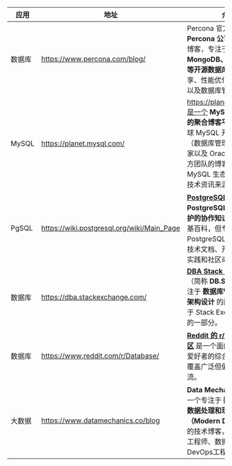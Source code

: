 | 应用   | 地址                                       | 介绍                                                         |
| ------ | ------------------------------------------ | ------------------------------------------------------------ |
| 数据库 | https://www.percona.com/blog/              | Percona 官方博客是 **Percona 公司** 运营的技术博客，专注于 **MySQL、MongoDB、PostgreSQL 等开源数据库** 的技术分享、性能优化、新特性解析以及数据库管理实践。 |
| MySQL  | https://planet.mysql.com/                  | https://planet.mysql.com/是一个 **MySQL 相关内容的聚合博客平台**，汇集了全球 MySQL 开发者、DBA（数据库管理员）、社区专家以及 Oracle MySQL 官方团队的博客文章，是 MySQL 生态系统中重要的技术资讯来源之一。 |
| PgSQL  | https://wiki.postgresql.org/wiki/Main_Page | [**PostgreSQL Wiki**](https://wiki.postgresql.org/wiki/Main_Page) 是 **PostgreSQL 官方社区维护的协作知识库**，类似于维基百科，但专注于 PostgreSQL 数据库相关的技术文档、开发指南、最佳实践和社区动态。 |
| 数据库 | https://dba.stackexchange.com/             | [**DBA Stack Exchange**](https://dba.stackexchange.com/)（简称 **DB.SE**）是一个专注于 **数据库管理、优化与架构设计** 的问答社区，属于 Stack Exchange 网络的一部分。 |
| 数据库 | https://www.reddit.com/r/Database/         | [**Reddit 的 r/Database 社区**](https://www.reddit.com/r/Database/) 是一个面向数据库技术爱好者的综合讨论区，内容覆盖广泛但偏向非正式交流。 |
| 大数据 | https://www.datamechanics.co/blog          | **Data Mechanics Blog** 是一个专注于 **数据工程、大数据处理和现代数据栈（Modern Data Stack）** 的技术博客，主要面向数据工程师、数据科学家和DevOps工程师。 |

